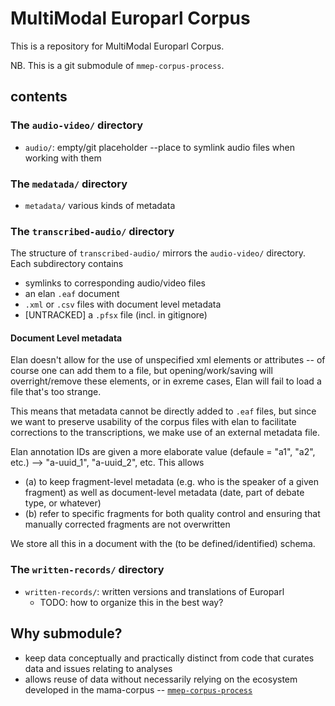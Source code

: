 # MultiModal Europarl Corpus

This is a repository for MultiModal Europarl Corpus. 

NB. This is a git submodule of `mmep-corpus-process`.


## contents

### The `audio-video/` directory

- `audio/`: empty/git placeholder --place to symlink audio files when working with them


### The `medatada/` directory

- `metadata/` various kinds of metadata

### The `transcribed-audio/` directory

The structure of `transcribed-audio/` mirrors the `audio-video/` directory. Each subdirectory contains 

- symlinks to corresponding audio/video files
- an elan `.eaf` document
- `.xml` or `.csv` files with document level metadata
- [UNTRACKED] a `.pfsx` file (incl. in gitignore)

#### Document Level metadata

Elan doesn't allow for the use of unspecified xml elements or attributes -- of course one can add them to a file, but opening/work/saving will overright/remove these elements, or in exreme cases, Elan will fail to load a file that's too strange.

This means that metadata cannot be directly added to `.eaf` files, but since we want to preserve usability of the corpus files with elan to facilitate corrections to the transcriptions, we make use of an external metadata file.

Elan annotation IDs are given a more elaborate value (defaule = "a1", "a2", etc.) --> "a-uuid_1", "a-uuid_2", etc. This allows 

- (a) to keep fragment-level metadata (e.g. who is the speaker of a given fragment) as well as document-level metadata (date, part of debate type, or whatever)
- (b) refer to specific fragments for both quality control and ensuring that manually corrected fragments are not overwritten

We store all this in a document with the (to be defined/identified) schema.


### The `written-records/` directory

- `written-records/`: written versions and translations of Europarl
	- TODO: how to organize this in the best way?
	

## Why submodule?

- keep data conceptually and practically distinct from code that curates data and issues relating to analyses
- allows reuse of data without necessarily relying on the ecosystem developed in the mama-corpus -- [`mmep-corpus-process`](https://github.com/multimodal-europarl/mmep-corpus-process)
 
